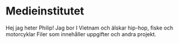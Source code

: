 # Medieinstitutet
Hej jag heter Philip! Jag bor I Vietnam och älskar hip-hop, fiske och motorcyklar
Filer som innehåller uppgifter och andra projekt. 


